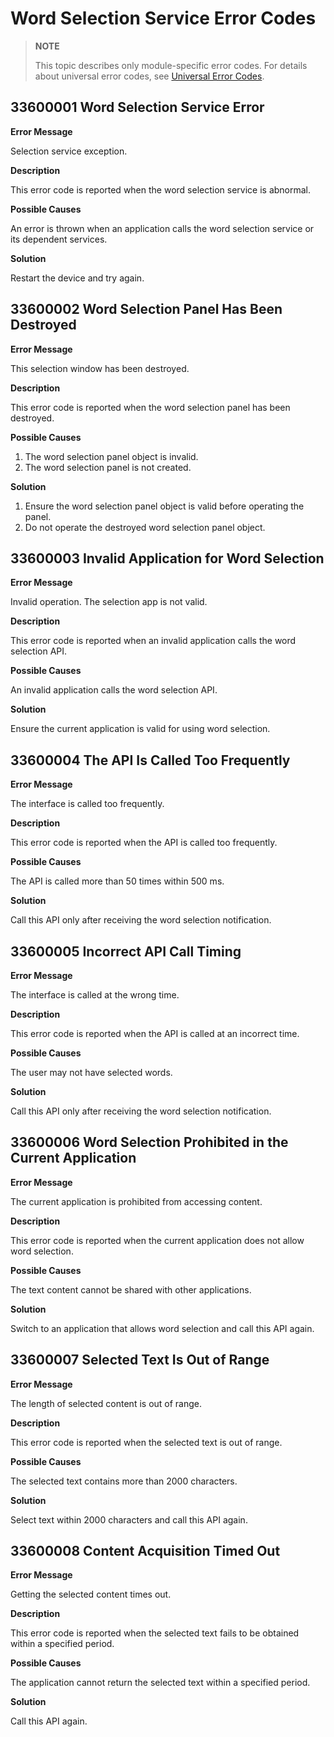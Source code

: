 # Word Selection Service Error Codes

<!--Kit: Basic Services Kit-->
<!--Subsystem: SelectionInput-->
<!--Owner: @no86-->
<!--Designer: @mmwwbb-->
<!--Tester: @dong-dongzhen-->
<!--Adviser: @fang-jinxu-->

> **NOTE**
>
> This topic describes only module-specific error codes. For details about universal error codes, see [Universal Error Codes](../errorcode-universal.md).

## 33600001 Word Selection Service Error

**Error Message**

Selection service exception.

**Description**

This error code is reported when the word selection service is abnormal.

**Possible Causes**

An error is thrown when an application calls the word selection service or its dependent services.

**Solution**

Restart the device and try again.

## 33600002 Word Selection Panel Has Been Destroyed

**Error Message**

This selection window has been destroyed.

**Description**

This error code is reported when the word selection panel has been destroyed.

**Possible Causes**

1. The word selection panel object is invalid.
2. The word selection panel is not created.

**Solution**

1. Ensure the word selection panel object is valid before operating the panel.
2. Do not operate the destroyed word selection panel object.

## 33600003 Invalid Application for Word Selection

**Error Message**

Invalid operation. The selection app is not valid.

**Description**

This error code is reported when an invalid application calls the word selection API.

**Possible Causes**

An invalid application calls the word selection API.

**Solution**

Ensure the current application is valid for using word selection.

## 33600004 The API Is Called Too Frequently

**Error Message**

The interface is called too frequently.

**Description**

This error code is reported when the API is called too frequently.

**Possible Causes**

The API is called more than 50 times within 500 ms.

**Solution**

Call this API only after receiving the word selection notification.

## 33600005 Incorrect API Call Timing

**Error Message**

The interface is called at the wrong time.

**Description**

This error code is reported when the API is called at an incorrect time.

**Possible Causes**

The user may not have selected words.

**Solution**

Call this API only after receiving the word selection notification.

## 33600006 Word Selection Prohibited in the Current Application

**Error Message**

The current application is prohibited from accessing content.

**Description**

This error code is reported when the current application does not allow word selection.

**Possible Causes**

The text content cannot be shared with other applications.

**Solution**

Switch to an application that allows word selection and call this API again.

## 33600007 Selected Text Is Out of Range

**Error Message**

The length of selected content is out of range.

**Description**

This error code is reported when the selected text is out of range.

**Possible Causes**

The selected text contains more than 2000 characters.

**Solution**

Select text within 2000 characters and call this API again.

## 33600008 Content Acquisition Timed Out

**Error Message**

Getting the selected content times out.

**Description**

This error code is reported when the selected text fails to be obtained within a specified period.

**Possible Causes**

The application cannot return the selected text within a specified period.

**Solution**

Call this API again.
